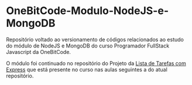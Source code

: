 # OneBitCode-Modulo-NodeJS-e-MongoDB
Repositório voltado ao versionamento de códigos relacionados ao estudo do módulo de NodeJS e MongoDB do curso Programador FullStack Javascript da OneBitCode.

O módulo foi continuado no repositório do Projeto da [Lista de Tarefas com Express](https://github.com/marcusmartinsxx/To-do-list-Express) que está presente no curso nas aulas seguintes a do atual repositório.